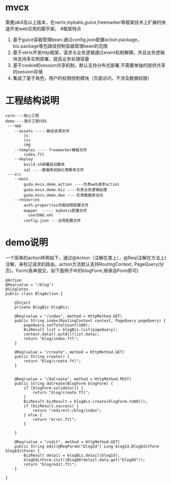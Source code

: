 # mvcx
需要jdk8及以上版本，在vertx,mybatis,guice,freemarker等框架技术上扩展的快速开发web应用的脚手架。
#框架特点
 1. 基于guice容器管理bean.通过config.json配置action.package，biz.package等包路径控制容器管理bean的范围
 2. 基于vertx开发http框架，请求与业务逻辑通过event机制解耦，并且业务逻辑块支持多实例部署，提高业务处理容量
 3. 基于cookie的session共享机制，默认支持分布式部署,不需要单独的提供共享的session存储
 4. 集成了基于角色，用户的权限控制模块（页面访问，不涉及数据权限）

# 工程结构说明

```
core----核心工程
demo----演示工程代码
 ---app
    --assets -----静态资源文件
        js
        css
        img
    --temples ---- freemarker模板文件
        index.ftl
    --deploy
        build.sh部署启动脚本
        sql ----数据库初始化等脚本文件
 ---src
    --main
        guda.mvcx.demo.action ----负责web请求action
        guda.mvcx.demo.biz ----负责业务逻辑处理
        guda.mvcx.demo.dao ----负责数据库访问
    --resources
        auth.properties页面权限配置文件
        mapper  ----- mybatis配置文件
          userDAO.xml
        config.json ---全局配置文件
```

# demo说明
  一个简单的action样例如下，通过@Action（注解在类上），@Req(注解在方法上)注解，来标记请求的路由。action方法默认支持RoutingContext,
PageQuery(分页)，Form(表单提交，如下面例子中的blogForm,继承自Form即可)

```
@Action
@Req(value = "/blog")
@Singleton
public class BlogAction {

    @Inject
    private BlogBiz blogBiz;

    @Req(value = "/index", method = HttpMethod.GET)
    public String index(RoutingContext context, PageQuery pageQuery) {
        pageQuery.setTotalCount(100);
        BizResult list = blogBiz.list(pageQuery);
        context.data().putAll(list.data);
        return "blog/index.ftl";
    }

    @Req(value = "/create", method = HttpMethod.GET)
    public String create() {
        return "blog/create.ftl";
    } 


    @Req(value = "/doCreate", method = HttpMethod.POST)
    public String doCreate(BlogForm blogForm) {
        if (blogForm.validate()) {
            return "blog/create.ftl";
        }
        BizResult bizResult = blogBiz.create(blogForm.toDO());
        if (bizResult.success) {
            return "redirect:/blog/index";
        } else {
            return "error.ftl";
        }

    }

    @Req(value = "/edit", method = HttpMethod.GET)
    public String edit(@ReqParam("blogId") Long blogId,BlogEditForm blogEditForm) {
        BizResult detail = blogBiz.detail(blogId);
        blogEditForm.init((BlogDO)detail.data.get("blogDO"));
        return "blog/edit.ftl";
    }

}

```
   
          
